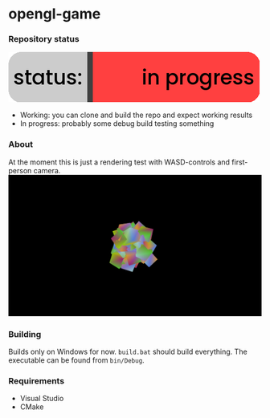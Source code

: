 # opengl-game
### Repository status
![Build status](/status.png)
- Working: you can clone and build the repo and expect working results
- In progress: probably some debug build testing something
### About
At the moment this is just a rendering test with WASD-controls and first-person camera.
![Image showing the game](/screenshot.png)
### Building
Builds only on Windows for now. ``build.bat`` should build everything. The executable can be found from ``bin/Debug``.
### Requirements
- Visual Studio
- CMake